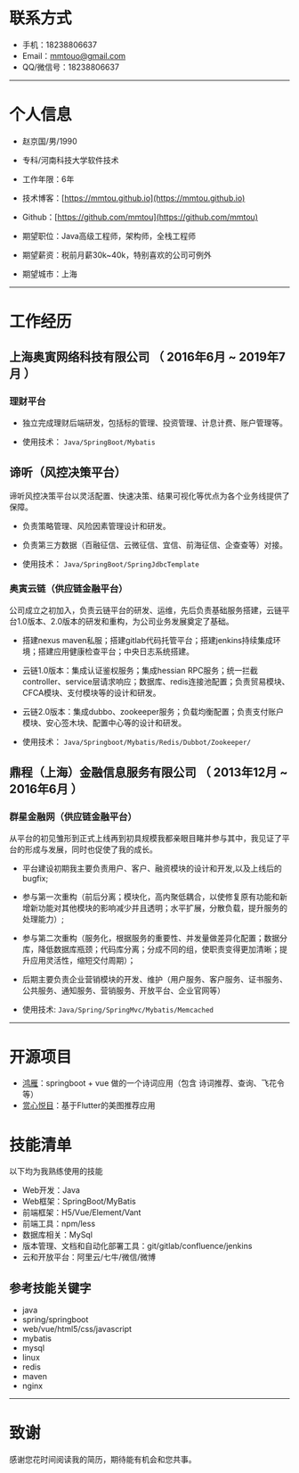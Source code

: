 # 联系方式

- 手机：18238806637
- Email：mmtouo@gmail.com
- QQ/微信号：18238806637

---

# 个人信息

 - 赵京国/男/1990
 
 - 专科/河南科技大学软件技术 
 
 - 工作年限：6年
 
 - 技术博客：[https://mmtou.github.io](https://mmtou.github.io)
 
 - Github：[https://github.com/mmtou](https://github.com/mmtou)
 
 - 期望职位：Java高级工程师，架构师，全栈工程师
 
 - 期望薪资：税前月薪30k~40k，特别喜欢的公司可例外
 
 - 期望城市：上海

---

# 工作经历
## 上海奥寅网络科技有限公司 （ 2016年6月 ~ 2019年7月 ）

### 理财平台
- 独立完成理财后端研发，包括标的管理、投资管理、计息计费、账户管理等。

- 使用技术： `Java/SpringBoot/Mybatis`

## 谛听（风控决策平台）
谛听风控决策平台以灵活配置、快速决策、结果可视化等优点为各个业务线提供了保障。

- 负责策略管理、风险因素管理设计和研发。

- 负责第三方数据（百融征信、云微征信、宜信、前海征信、企查查等）对接。

- 使用技术： `Java/SpringBoot/SpringJdbcTemplate`


### 奥寅云链（供应链金融平台）
公司成立之初加入，负责云链平台的研发、运维，先后负责基础服务搭建，云链平台1.0版本、2.0版本的研发和重构，为公司业务发展奠定了基础。

- 搭建nexus maven私服；搭建gitlab代码托管平台；搭建jenkins持续集成环境；搭建应用健康检查平台；中央日志系统搭建。

- 云链1.0版本：集成认证鉴权服务；集成hessian RPC服务；统一拦截controller、service层请求响应；数据库、redis连接池配置；负责贸易模块、CFCA模块、支付模块等的设计和研发。

- 云链2.0版本：集成dubbo、zookeeper服务；负载均衡配置；负责支付账户模块、安心签木块、配置中心等的设计和研发。

- 使用技术： `Java/Springboot/Mybatis/Redis/Dubbot/Zookeeper/`

 
## 鼎程（上海）金融信息服务有限公司 （ 2013年12月 ~ 2016年6月 ）

### 群星金融网（供应链金融平台）
从平台的初见雏形到正式上线再到初具规模我都亲眼目睹并参与其中，我见证了平台的形成与发展，同时也促使了我的成长。 

- 平台建设初期我主要负责用户、客户、融资模块的设计和开发,以及上线后的bugfix; 

- 参与第一次重构（前后分离；模块化，高内聚低耦合，以使修复原有功能和新增新功能对其他模块的影响减少并且透明；水平扩展，分散负载，提升服务的处理能力）; 

- 参与第二次重构（服务化，根据服务的重要性、并发量做差异化配置；数据分库，降低数据库瓶颈；代码库分离；分成不同的组，使职责变得更加清晰；提升应用灵活性，缩短交付周期）； 

- 后期主要负责企业营销模块的开发、维护（用户服务、客户服务、证书服务、公共服务、通知服务、营销服务、开放平台、企业官网等）

- 使用技术: `Java/Spring/SpringMvc/Mybatis/Memcached`


---

# 开源项目
 - [鸿雁](https://github.com/0101tech/hongyan)：springboot + vue 做的一个诗词应用（包含 诗词推荐、查询、飞花令等）
 - [赏心悦目](https://github.com/0101tech/shangxinyuemu)：基于Flutter的美图推荐应用

# 技能清单
以下均为我熟练使用的技能

- Web开发：Java
- Web框架：SpringBoot/MyBatis
- 前端框架：H5/Vue/Element/Vant
- 前端工具：npm/less
- 数据库相关：MySql
- 版本管理、文档和自动化部署工具：git/gitlab/confluence/jenkins
- 云和开放平台：阿里云/七牛/微信/微博

## 参考技能关键字

- java
- spring/springboot
- web/vue/html5/css/javascript
- mybatis
- mysql
- linux
- redis
- maven
- nginx

---

# 致谢
感谢您花时间阅读我的简历，期待能有机会和您共事。

